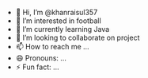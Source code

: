 - 👋 Hi, I’m @khanraisul357
- 👀 I’m interested in football
- 🌱 I’m currently learning Java
- 💞️ I’m looking to collaborate on project 
- 📫 How to reach me ...
- 😄 Pronouns: ...
- ⚡ Fun fact: ...

<!---
khanraisul357/khanraisul357 is a ✨ special ✨ repository because its `README.md` (this file) appears on your GitHub profile.
You can click the Preview link to take a look at your changes.
--->
